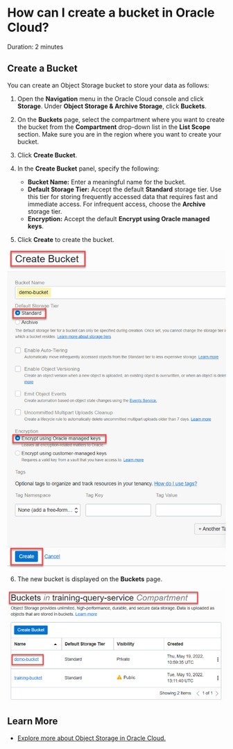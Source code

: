 # How can I create a bucket in Oracle Cloud?

Duration: 2 minutes

## Create a Bucket

You can create an Object Storage bucket to store your data as follows:

1. Open the **Navigation** menu in the Oracle Cloud console and click **Storage**. Under **Object Storage & Archive Storage**, click **Buckets**.

2. On the **Buckets** page, select the compartment where you want to create the bucket from the **Compartment** drop-down list in the **List Scope** section. Make sure you are in the region where you want to create your bucket.

3. Click **Create Bucket**.

4. In the **Create Bucket** panel, specify the following:
    - **Bucket Name:** Enter a meaningful name for the bucket.
    - **Default Storage Tier:** Accept the default **Standard** storage tier. Use this tier for storing frequently accessed data that requires fast and immediate access. For infrequent access, choose the **Archive** storage tier.
    - **Encryption:** Accept the default **Encrypt using Oracle managed keys**.

5. Click **Create** to create the bucket.

  ![The completed Create Bucket panel is displayed.](./images/create-bucket-panel.png " ")

6. The new bucket is displayed on the **Buckets** page.

  ![The new bucket is displayed on the Buckets page.](./images/bucket-created.png " ")

## Learn More

* [Explore more about Object Storage in Oracle Cloud.](https://docs.oracle.com/en-us/iaas/Content/Object/home.htm)
